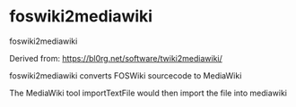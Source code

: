 foswiki2mediawiki
=================

foswiki2mediawiki

 Derived from:
   https://bl0rg.net/software/twiki2mediawiki/


 foswiki2mediawiki converts FOSWiki sourcecode to MediaWiki

 The MediaWiki tool  importTextFile  would then import the file into mediawiki





